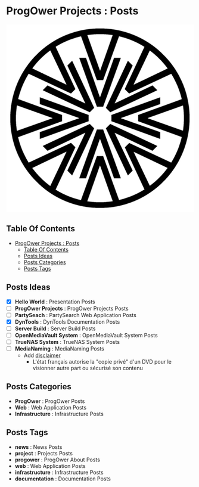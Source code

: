 # ProgOwer Projects : Posts

![Icon](../icon.png)

## Table Of Contents

- [ProgOwer Projects : Posts](#progower-projects--posts)
  - [Table Of Contents](#table-of-contents)
  - [Posts Ideas](#posts-ideas)
  - [Posts Categories](#posts-categories)
  - [Posts Tags](#posts-tags)

## Posts Ideas

- [X] **Hello World** : Presentation Posts
- [ ] **ProgOwer Projects** : ProgOwer Projects Posts
- [ ] **PartySeach** : PartySearch Web Application Posts
- [X] **DynTools** : DynTools Documentation Posts
- [ ] **Server Build** : Server Build Posts
- [ ] **OpenMediaVault System** : OpenMediaVault System Posts
- [ ] **TrueNAS System** : TrueNAS System Posts
- [ ] **MediaNaming** : MediaNaming Posts
  - Add [disclaimer](https://www.service-public.fr/particuliers/vosdroits/F32108)
    - L'état français autorise la "copie privé" d'un DVD pour le visionner autre part ou sécurisé son contenu

## Posts Categories

- **ProgOwer** : ProgOwer Posts
- **Web** : Web Application Posts
- **Infrastructure** : Infrastructure Posts

## Posts Tags

- **news** : News Posts
- **project** : Projects Posts
- **progower** : ProgOwer About Posts
- **web** : Web Application Posts
- **infrastructure** : Infrastructure Posts
- **documentation** : Documentation Posts
